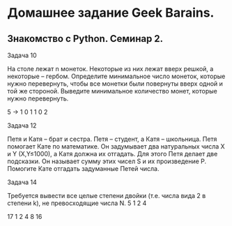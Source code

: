 # Домашнее задание Geek Barains.
## Знакомство с Python. Семинар 2.

Задача 10

На столе лежат n монеток. Некоторые из них лежат вверх решкой, а некоторые – гербом.
Определите минимальное число монеток, которые нужно перевернуть, чтобы все монетки были повернуты вверх одной и той же стороной.
Выведите минимальное количество монет, которые нужно перевернуть.

5 -> 1 0 1 1 0
2

Задача 12

Петя и Катя – брат и сестра. Петя – студент, а Катя – школьница. Петя помогает Кате по математике. Он задумывает два натуральных числа X и Y (X,Y≤1000), а Катя должна их отгадать. Для этого Петя делает две подсказки. Он называет сумму этих чисел S и их произведение P.
Помогите Кате отгадать задуманные Петей числа.

Задача 14

Требуется вывести все целые степени двойки (т.е. числа вида 2 в степени k), не превосходящие числа N.
5
1 2 4

17
1 2 4 8 16
